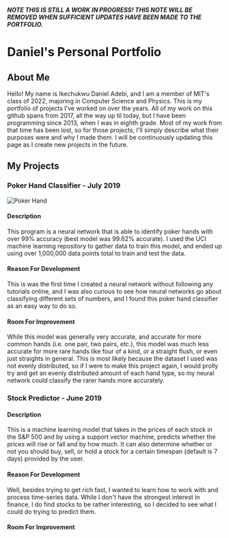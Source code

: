 ___NOTE THIS IS STILL A WORK IN PROGRESS! THIS NOTE WILL BE REMOVED WHEN SUFFICIENT UPDATES HAVE BEEN MADE TO THE PORTFOLIO.___
# Daniel's Personal Portfolio
## About Me
Hello! My name is Ikechukwu Daniel Adebi, and I am a member of MIT's class of 2022, majoring in Computer Science and Physics. This is my portfolio of projects I've worked on over the years. All of my work on this github spans from 2017, all the way up til today, but I have been programming since 2013, when I was in eighth grade. Most of my work from that time has been lost, so for those projects, I'll simply describe what their purposes were and why I made them. I will be continuously updating this page as I create new projects in the future.  

## My Projects 

### Poker Hand Classifier - July 2019
![Poker Hand](https://github.com/Ike-adebi/Personal-Portfolio/raw/master/10h-9d-8s-6c-2h.png)
#### Description 
This program is a neural network that is able to identify poker hands with over 99% accuracy (best model was 99.62% accurate). I used the UCI machine learning repository to gather data to train this model, and ended up using over 1,000,000 data points total to train and test the data. 
#### Reason For Development 
This is was the first time I created a neural network without following any tutorials online, and I was also curious to see how neural networks go about classifying different sets of numbers, and I found this poker hand classifier as an easy way to do so. 
#### Room For Improvement
While this model was generally very accurate, and accurate for more common hands (i.e. one pair, two pairs, etc.), this model was much less accurate for more rare hands like four of a kind, or a straight flush, or even just straights in general. This is most likely because the dataset I used was not evenly distributed, so if I were to make this project again, I would prolly try and get an evenly distributed amount of each hand type, so my neural network could classify the rarer hands more accurately.

### Stock Predictor - June 2019
#### Description
This is a machine learning model that takes in the prices of each stock in the S&P 500 and by using a support vector machine, predicts whether the prices will rise or fall and by how much. It can also determine whether or not you should buy, sell, or hold a stock for a certain timespan (default is 7 days) provided by the user. 
#### Reason For Development 
Well, besides trying to get rich fast, I wanted to learn how to work with and process time-series data. While I don't have the strongest interest in finance, I do find stocks to be rather interesting, so I decided to see what I could do trying to predict them. 
#### Room For Improvement
